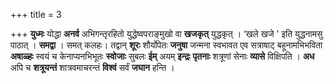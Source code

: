 +++
title = 3

+++
**युध्मः** योद्धा **अनर्व** अभिगन्तृरहितो युद्धेष्वपराङ्मुखो वा **खजकृत्** युद्धकृत् । ‘खले खजे ' इति युद्धनामसु पाठात् । **समद्वा** । समत् कलहः। तद्वान् **शूरः** शौर्योपेतः **जनुषा** जन्मना स्वभावत एव सत्राषाट् बहूनामभिभविता **अषाळ्हः** स्वयं च केनाप्यनभिभूतः **स्वोजाः** सुबलः **ईम्** अयम् **इन्द्रः** **पृतनाः** शत्रूणां सेनाः **व्यासे** विक्षिपति । **अध** अपि च **शत्रूयन्तं** शात्रवमाचरन्तं **विश्वं** सर्वं **जघान** हन्ति ।